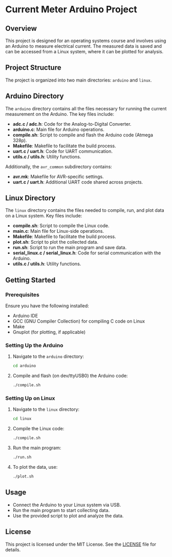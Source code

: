 # Current Meter Arduino Project

## Overview
This project is designed for an operating systems course and involves using an Arduino to measure electrical current. The measured data is saved and can be accessed from a Linux system, where it can be plotted for analysis.

## Project Structure

The project is organized into two main directories: `arduino` and `linux`.


## Arduino Directory

The `arduino` directory contains all the files necessary for running the current measurement on the Arduino. The key files include:

- **adc.c / adc.h**: Code for the Analog-to-Digital Converter.
- **arduino.c**: Main file for Arduino operations.
- **compile.sh**: Script to compile and flash the Arduino code (Atmega 328p).
- **Makefile**: Makefile to facilitate the build process.
- **uart.c / uart.h**: Code for UART communication.
- **utils.c / utils.h**: Utility functions.

Additionally, the `avr_common` subdirectory contains:

- **avr.mk**: Makefile for AVR-specific settings.
- **uart.c / uart.h**: Additional UART code shared across projects.

## Linux Directory

The `linux` directory contains the files needed to compile, run, and plot data on a Linux system. Key files include:

- **compile.sh**: Script to compile the Linux code.
- **main.c**: Main file for Linux-side operations.
- **Makefile**: Makefile to facilitate the build process.
- **plot.sh**: Script to plot the collected data.
- **run.sh**: Script to run the main program and save data.
- **serial_linux.c / serial_linux.h**: Code for serial communication with the Arduino.
- **utils.c / utils.h**: Utility functions.

## Getting Started

### Prerequisites

Ensure you have the following installed:
- Arduino IDE
- GCC (GNU Compiler Collection) for compiling C code on Linux
- Make
- Gnuplot (for plotting, if applicable)

### Setting Up the Arduino

1. Navigate to the `arduino` directory:
   ```bash
   cd arduino
   ```
2. Compile and flash (on dev/ttyUSB0) the Arduino code:
	```bash
	./compile.sh
	```

### Setting Up on Linux

1. Navigate to the `linux` directory:
   ```bash
   cd linux
   ```
2. Compile the Linux code:
	```bash
	./compile.sh
	```
3. Run the main program:
	```bash
	./run.sh
	```
4. To plot the data, use:
	```bash
	./plot.sh
	```

## Usage

- Connect the Arduino to your Linux system via USB.
- Run the main program to start collecting data.
- Use the provided script to plot and analyze the data.

## License

This project is licensed under the MIT License. See the [LICENSE](LICENSE) file for details.

